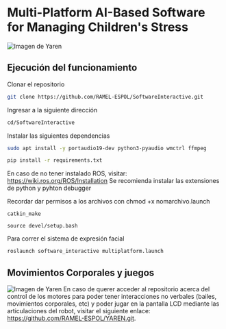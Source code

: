 # Multi-Platform AI-Based Software for Managing Children's Stress
![Imagen de Yaren](https://github.com/RAMEL-ESPOL/SoftwareInteractive/blob/main/MultiplatformSoftware.png)

## Ejecución del funcionamiento
Clonar el repositorio
```bash
git clone https://github.com/RAMEL-ESPOL/SoftwareInteractive.git
```

Ingresar a la siguiente dirección
```bash
cd/SoftwareInteractive
```

Instalar las siguientes dependencias
```bash
sudo apt install -y portaudio19-dev python3-pyaudio wmctrl ffmpeg
```

```bash
pip install -r requirements.txt
```

En caso de no tener instalado ROS, visitar: https://wiki.ros.org/ROS/Installation
Se recomienda instalar las extensiones de python y pyhton debugger

Recordar dar permisos a los archivos con chmod +x nomarchivo.launch

    catkin_make

    source devel/setup.bash

Para correr el sistema de expresión facial 
```bash
roslaunch software_interactive multiplatform.launch
```
## Movimientos Corporales y juegos
![Imagen de Yaren](https://github.com/RAMEL-ESPOL/SoftwareInteractive/blob/main/MultiplatformSoftware.png)
En caso de querer acceder al repositorio acerca del control de los motores para poder tener interacciones no verbales (bailes, movimientos corporales, etc) y poder jugar en la pantalla LCD mediante las articulaciones del robot, visitar el siguiente enlace: https://github.com/RAMEL-ESPOL/YAREN.git.






